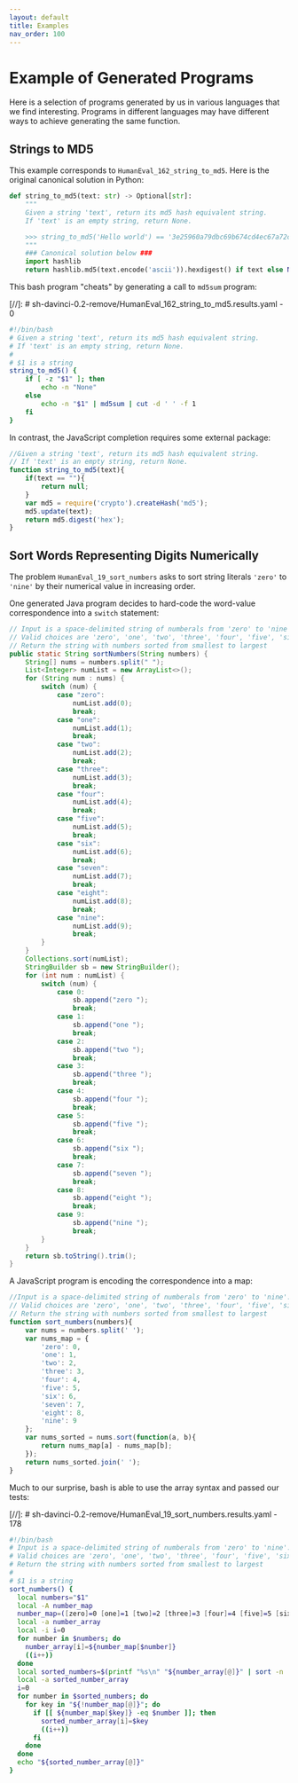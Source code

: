 ```yaml
---
layout: default
title: Examples
nav_order: 100
---
```


# Example of Generated Programs

Here is a selection of programs generated by us in various languages that we find interesting.
Programs in different languages may have different ways to achieve generating the same function. 

## Strings to MD5

This example corresponds to `HumanEval_162_string_to_md5`. 
Here is the original canonical solution in Python:

```python
def string_to_md5(text: str) -> Optional[str]:
    """
    Given a string 'text', return its md5 hash equivalent string.
    If 'text' is an empty string, return None.

    >>> string_to_md5('Hello world') == '3e25960a79dbc69b674cd4ec67a72c62'
    """
    ### Canonical solution below ###
    import hashlib
    return hashlib.md5(text.encode('ascii')).hexdigest() if text else None
```

This bash program "cheats" by generating a call to `md5sum` program:

[//]: # sh-davinci-0.2-remove/HumanEval_162_string_to_md5.results.yaml - 0

```bash
#!/bin/bash
# Given a string 'text', return its md5 hash equivalent string.
# If 'text' is an empty string, return None.
#
# $1 is a string
string_to_md5() {
    if [ -z "$1" ]; then
        echo -n "None"
    else
        echo -n "$1" | md5sum | cut -d ' ' -f 1
    fi
}
```

In contrast, the JavaScript completion requires some external package:

```javascript
//Given a string 'text', return its md5 hash equivalent string.
// If 'text' is an empty string, return None.
function string_to_md5(text){
    if(text == ""){
        return null;
    }
    var md5 = require('crypto').createHash('md5');
    md5.update(text);
    return md5.digest('hex');
}
```

## Sort Words Representing Digits Numerically

The problem `HumanEval_19_sort_numbers` asks to sort string literals `'zero'` to `'nine'` by their numerical value in increasing order.

One generated Java program decides to hard-code the word-value correspondence into a `switch` statement:

```java
// Input is a space-delimited string of numberals from 'zero' to 'nine'.
// Valid choices are 'zero', 'one', 'two', 'three', 'four', 'five', 'six', 'seven', 'eight' and 'nine'.
// Return the string with numbers sorted from smallest to largest
public static String sortNumbers(String numbers) {
    String[] nums = numbers.split(" ");
    List<Integer> numList = new ArrayList<>();
    for (String num : nums) {
        switch (num) {
            case "zero":
                numList.add(0);
                break;
            case "one":
                numList.add(1);
                break;
            case "two":
                numList.add(2);
                break;
            case "three":
                numList.add(3);
                break;
            case "four":
                numList.add(4);
                break;
            case "five":
                numList.add(5);
                break;
            case "six":
                numList.add(6);
                break;
            case "seven":
                numList.add(7);
                break;
            case "eight":
                numList.add(8);
                break;
            case "nine":
                numList.add(9);
                break;
        }
    }
    Collections.sort(numList);
    StringBuilder sb = new StringBuilder();
    for (int num : numList) {
        switch (num) {
            case 0:
                sb.append("zero ");
                break;
            case 1:
                sb.append("one ");
                break;
            case 2:
                sb.append("two ");
                break;
            case 3:
                sb.append("three ");
                break;
            case 4:
                sb.append("four ");
                break;
            case 5:
                sb.append("five ");
                break;
            case 6:
                sb.append("six ");
                break;
            case 7:
                sb.append("seven ");
                break;
            case 8:
                sb.append("eight ");
                break;
            case 9:
                sb.append("nine ");
                break;
        }
    }
    return sb.toString().trim();
}
```

A JavaScript program is encoding the correspondence into a map:

```js
//Input is a space-delimited string of numberals from 'zero' to 'nine'.
// Valid choices are 'zero', 'one', 'two', 'three', 'four', 'five', 'six', 'seven', 'eight' and 'nine'.
// Return the string with numbers sorted from smallest to largest
function sort_numbers(numbers){
    var nums = numbers.split(' ');
    var nums_map = {
        'zero': 0,
        'one': 1,
        'two': 2,
        'three': 3,
        'four': 4,
        'five': 5,
        'six': 6,
        'seven': 7,
        'eight': 8,
        'nine': 9
    };
    var nums_sorted = nums.sort(function(a, b){
        return nums_map[a] - nums_map[b];
    });
    return nums_sorted.join(' ');
}
```

Much to our surprise, bash is able to use the array syntax and passed our tests:

[//]: # sh-davinci-0.2-remove/HumanEval_19_sort_numbers.results.yaml - 178

```bash
#!/bin/bash
# Input is a space-delimited string of numberals from 'zero' to 'nine'.
# Valid choices are 'zero', 'one', 'two', 'three', 'four', 'five', 'six', 'seven', 'eight' and 'nine'.
# Return the string with numbers sorted from smallest to largest
#
# $1 is a string
sort_numbers() {
  local numbers="$1"
  local -A number_map
  number_map=([zero]=0 [one]=1 [two]=2 [three]=3 [four]=4 [five]=5 [six]=6 [seven]=7 [eight]=8 [nine]=9)
  local -a number_array
  local -i i=0
  for number in $numbers; do
    number_array[i]=${number_map[$number]}
    ((i++))
  done
  local sorted_numbers=$(printf "%s\n" "${number_array[@]}" | sort -n | tr '\n' ' ')
  local -a sorted_number_array
  i=0
  for number in $sorted_numbers; do
    for key in "${!number_map[@]}"; do
      if [[ ${number_map[$key]} -eq $number ]]; then
        sorted_number_array[i]=$key
        ((i++))
      fi
    done
  done
  echo "${sorted_number_array[@]}"
}
```


